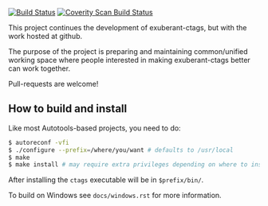 [![Build Status](https://travis-ci.org/fishman/ctags.svg?branch=master)](https://travis-ci.org/fishman/ctags)
[![Coverity Scan Build Status](https://scan.coverity.com/projects/4355/badge.svg)](https://scan.coverity.com/projects/4355)

This project continues the development of exuberant-ctags, but with the work
hosted at github.

The purpose of the project is preparing and maintaining common/unified working
space where people interested in making exuberant-ctags better can work
together.

Pull-requests are welcome!

## How to build and install ##

Like most Autotools-based projects, you need to do:

```bash
$ autoreconf -vfi
$ ./configure --prefix=/where/you/want # defaults to /usr/local
$ make
$ make install # may require extra privileges depending on where to install
```

After installing the `ctags` executable will be in `$prefix/bin/`.

To build on Windows see `docs/windows.rst` for more information.
